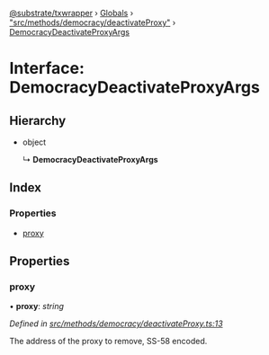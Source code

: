 [@substrate/txwrapper](../README.md) › [Globals](../globals.md) › ["src/methods/democracy/deactivateProxy"](../modules/_src_methods_democracy_deactivateproxy_.md) › [DemocracyDeactivateProxyArgs](_src_methods_democracy_deactivateproxy_.democracydeactivateproxyargs.md)

# Interface: DemocracyDeactivateProxyArgs

## Hierarchy

* object

  ↳ **DemocracyDeactivateProxyArgs**

## Index

### Properties

* [proxy](_src_methods_democracy_deactivateproxy_.democracydeactivateproxyargs.md#proxy)

## Properties

###  proxy

• **proxy**: *string*

*Defined in [src/methods/democracy/deactivateProxy.ts:13](https://github.com/paritytech/txwrapper/blob/cf846c2/src/methods/democracy/deactivateProxy.ts#L13)*

The address of the proxy to remove, SS-58 encoded.
